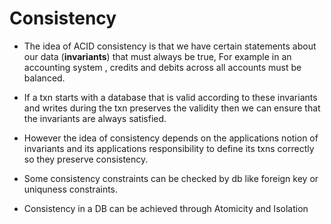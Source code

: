 # Consistency

- The idea of ACID consistency is that we have certain statements about our data (**invariants**) that must always be true, For example in an accounting system , credits and debits across all accounts must be balanced.

- If a txn starts with a database that is valid according to these invariants and writes during the txn
preserves the validity then we can ensure that the invariants are always satisfied.


- However the idea of consistency depends on the applications notion of invariants and its applications responsibility to define its txns correctly so they preserve consistency.

- Some consistency constraints can be checked by db like foreign key or uniquness constraints.

- Consistency in a DB can be achieved through Atomicity and Isolation